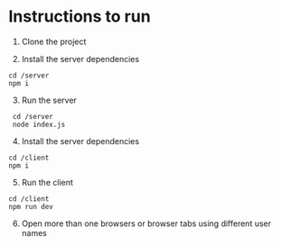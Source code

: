 # Instructions to run

1. Clone the project

2. Install the server dependencies

```shell
cd /server
npm i
```

3. Run the server

```shell
 cd /server
 node index.js
```

4. Install the server dependencies

```shell
cd /client
npm i
```

5. Run the client

```shell
cd /client
npm run dev
```

6. Open more than one browsers or browser tabs using different user names
